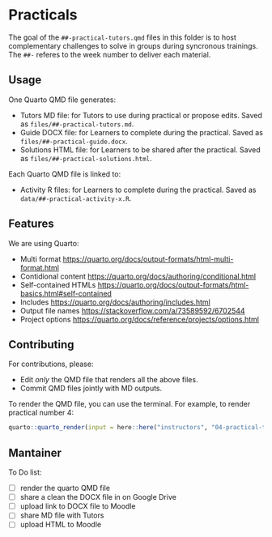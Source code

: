 # Practicals

The goal of the `##-practical-tutors.qmd` files in this folder is to host complementary challenges to solve in groups during syncronous trainings. The `##-` referes to the week number to deliver each material.

## Usage

One Quarto QMD file generates:

- Tutors MD file: for Tutors to use during practical or propose edits. Saved as `files/##-practical-tutors.md`.
- Guide DOCX file: for Learners to complete during the practical. Saved as `files/##-practical-guide.docx`.
- Solutions HTML file: for Learners to be shared after the practical. Saved as `files/##-practical-solutions.html`.

Each Quarto QMD file is linked to:

- Activity R files: for Learners to complete during the practical. Saved as `data/##-practical-activity-x.R`.

## Features

We are using Quarto:

- Multi format <https://quarto.org/docs/output-formats/html-multi-format.html>
- Contidional content <https://quarto.org/docs/authoring/conditional.html>
- Self-contained HTMLs <https://quarto.org/docs/output-formats/html-basics.html#self-contained>
- Includes <https://quarto.org/docs/authoring/includes.html>
- Output file names <https://stackoverflow.com/a/73589592/6702544>
- Project options <https://quarto.org/docs/reference/projects/options.html>

<!-- With the limitation that we can not differentiate content for MD outputs. Using alternatives suggested in the following issue <https://github.com/quarto-dev/quarto-cli/issues/6705>. -->

## Contributing

For contributions, please:

- Edit _only_ the QMD file that renders all the above files.
- Commit QMD files jointly with MD outputs.

To render the QMD file, you can use the terminal. For example, to render practical number 4:

```r
quarto::quarto_render(input = here::here("instructors", "04-practical-tutors.qmd"))
```

## Mantainer 

To Do list:

- [ ] render the quarto QMD file
- [ ] share a clean the DOCX file in on Google Drive
- [ ] upload link to DOCX file to Moodle
- [ ] share MD file with Tutors
- [ ] upload HTML to Moodle
